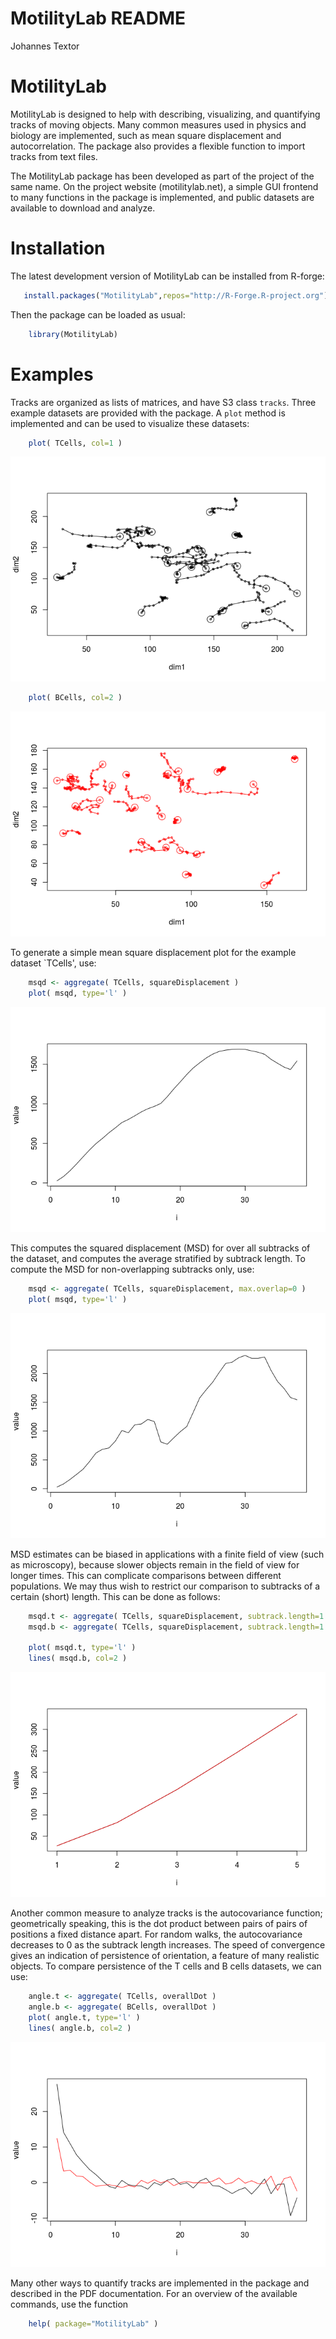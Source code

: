MotilityLab README
================
Johannes Textor

<!-- README.md is generated from README.Rmd. Please edit that file -->
MotilityLab
===========

MotilityLab is designed to help with describing, visualizing, and quantifying tracks of moving objects. Many common measures used in physics and biology are implemented, such as mean square displacement and autocorrelation. The package also provides a flexible function to import tracks from text files.

The MotilityLab package has been developed as part of the project of the same name. On the project website (motilitylab.net), a simple GUI frontend to many functions in the package is implemented, and public datasets are available to download and analyze.

Installation
============

The latest development version of MotilityLab can be installed from R-forge:

``` r
   install.packages("MotilityLab",repos="http://R-Forge.R-project.org")
```

Then the package can be loaded as usual:

``` r
    library(MotilityLab)
```

Examples
========

Tracks are organized as lists of matrices, and have S3 class `tracks`. Three example datasets are provided with the package. A `plot` method is implemented and can be used to visualize these datasets:

``` r
    plot( TCells, col=1 )
```

![](.README/README-unnamed-chunk-4-1.png)

``` r
    plot( BCells, col=2 )
```

![](.README/README-unnamed-chunk-4-2.png)

To generate a simple mean square displacement plot for the example dataset \`TCells', use:

``` r
    msqd <- aggregate( TCells, squareDisplacement )
    plot( msqd, type='l' )
```

![](.README/README-unnamed-chunk-5-1.png)

This computes the squared displacement (MSD) for over all subtracks of the dataset, and computes the average stratified by subtrack length. To compute the MSD for non-overlapping subtracks only, use:

``` r
    msqd <- aggregate( TCells, squareDisplacement, max.overlap=0 )
    plot( msqd, type='l' )
```

![](.README/README-unnamed-chunk-6-1.png)

MSD estimates can be biased in applications with a finite field of view (such as microscopy), because slower objects remain in the field of view for longer times. This can complicate comparisons between different populations. We may thus wish to restrict our comparison to subtracks of a certain (short) length. This can be done as follows:

``` r
    msqd.t <- aggregate( TCells, squareDisplacement, subtrack.length=1:5, max.overlap=0 )
    msqd.b <- aggregate( TCells, squareDisplacement, subtrack.length=1:5, max.overlap=0 )

    plot( msqd.t, type='l' )
    lines( msqd.b, col=2 )
```

![](.README/README-unnamed-chunk-7-1.png)

Another common measure to analyze tracks is the autocovariance function; geometrically speaking, this is the dot product between pairs of pairs of positions a fixed distance apart. For random walks, the autocovariance decreases to 0 as the subtrack length increases. The speed of convergence gives an indication of persistence of orientation, a feature of many realistic objects. To compare persistence of the T cells and B cells datasets, we can use:

``` r
    angle.t <- aggregate( TCells, overallDot )
    angle.b <- aggregate( BCells, overallDot )
    plot( angle.t, type='l' )
    lines( angle.b, col=2 )
```

![](.README/README-unnamed-chunk-8-1.png)

Many other ways to quantify tracks are implemented in the package and described in the PDF documentation. For an overview of the available commands, use the function

``` r
    help( package="MotilityLab" )
```
